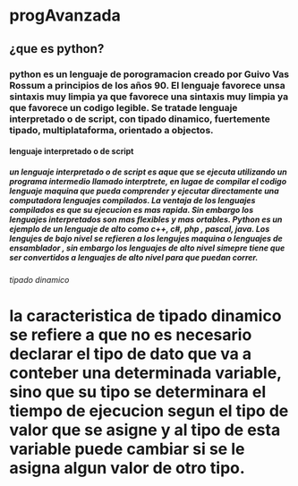 # progAvanzada
## ¿que es python?
### python es un lenguaje de porogramacion creado por Guivo Vas Rossum a principios de los años 90. El lenguaje favorece unsa sintaxis muy limpia ya que favorece una sintaxis muy limpia ya que favorece un codigo legible. Se tratade lenguaje interpretado o de script, con tipado dinamico, fuertemente tipado, multiplataforma, orientado a objectos.

#### lenguaje interpretado o de script

##### un lenguaje interpretado o de script es aque que se ejecuta utilizando un programa intermedio llamado interptrete, en lugae de compilar el codigo lenguaje maquina que pueda comprender y ejecutar directamente una computadora lenguajes compilados. La ventaja de los lenguajes compilados es que su ejecucion es mas rapida. Sin embargo los lenguajes interpretados son mas flexibles y mas ortables. Python es un ejemplo de un lenguaje de alto como c++, c#, php , pascal, java. Los lengujes de bajo nivel se refieren a los lengujes maquina o lenguajes de ensamblador , sin embargo los lenguajes de alto nivel simepre tiene que ser convertidos a lenguajes de alto nivel para que puedan correr.

###### tipado dinamico

# la caracteristica de tipado dinamico se refiere a que no es necesario declarar el tipo de dato que va a conteber una determinada variable, sino que su tipo se determinara el tiempo de ejecucion segun el tipo de valor que se asigne y al tipo de esta variable puede cambiar si se le asigna algun valor de otro tipo.
